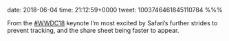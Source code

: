 date: 2018-06-04
time: 21:12:59+0000
tweet: 1003746461845110784
%%%

From the [#WWDC18](https://twitter.com/hashtag/WWDC18) keynote I’m most excited by Safari’s further strides to prevent tracking, and the share sheet being faster to appear.
